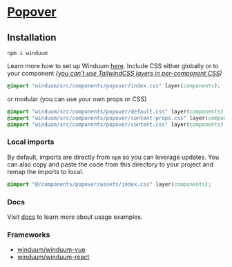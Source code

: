 # [Popover](https://winduum.dev/docs/components/popover.html)

## Installation
```shell
npm i winduum
```
Learn more how to set up Winduum [here](https://winduum.dev/docs/).
Include CSS either globally or to your component _([you can't use TailwindCSS layers in per-component CSS](https://tailwindcss.com/docs/adding-custom-styles#layers-and-per-component-css))_

```css
@import "winduum/src/components/popover/index.css" layer(components);
```

or modular (you can use your own props or CSS)

```css
@import "winduum/src/components/popover/default.css" layer(components);
@import "winduum/src/components/popover/content-props.css" layer(components);
@import "winduum/src/components/popover/content.css" layer(components);
```

### Local imports
By default, imports are directly from `npm` so you can leverage updates.
You can also copy and paste the code from this directory to your project and remap the imports to local.

```css
@import "@/components/popover/assets/index.css" layer(components);
```

### Docs
Visit [docs](https://winduum.dev/docs/components/popover.html) to learn more about usage examples.

### Frameworks
* [winduum/winduum-vue](https://github.com/winduum/winduum-vue/blob/main/src/components/popover)
* [winduum/winduum-react](https://github.com/winduum/winduum-react/blob/main/src/components/popover)
